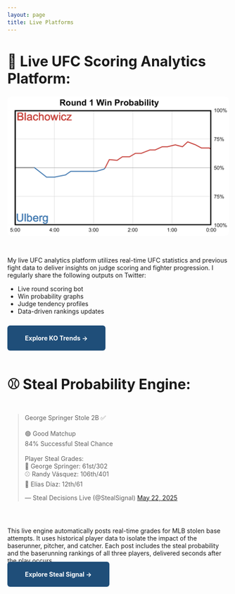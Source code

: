 ```yaml
---
layout: page
title: Live Platforms
---
```


<h1 style="font-size: 32px; font-weight: bold;">🥊 Live UFC Scoring Analytics Platform:</h1>

<div style="display: flex; flex-direction: row-reverse; gap: 30px; flex-wrap: wrap; align-items: flex-start; margin-bottom: 60px;">

  <!-- Image -->
  <div style="flex: 1; min-width: 500px;">
    <img src="/assets/ufc/round1.png" alt="KO Trends Preview" style="width: 100%; border-radius: 8px;" />
  </div>

  <!-- Text -->
  <div style="flex: 1; min-width: 200px;">
    <p>
      My live UFC analytics platform utilizes real-time UFC statistics and previous fight data to deliver insights on judge scoring and fighter progression. I regularly share the following outputs on Twitter:
    </p>
    <ul>
      <li>Live round scoring bot</li>
      <li>Win probability graphs</li>
      <li>Judge tendency profiles</li>
      <li>Data-driven rankings updates</li>
    </ul>
    <div style="height: 16px;"></div>
    <p>
      <a href="/platforms/ko-trends" style="background-color: #1F4E79; color: white; padding: 20px 40px; border-radius: 6px; text-decoration: none; font-weight: bold;">Explore KO Trends →</a>
    </p>
  </div>
</div>

<h1 style="font-size: 32px; font-weight: bold;">⚾ Steal Probability Engine:</h1>

<div style="display: flex; flex-direction: row-reverse; gap: 30px; flex-wrap: wrap; align-items: flex-start;">

  <!-- Tweet Embed -->
  <div style="flex: 1; min-width: 300px;">
    <div style="transform: scale(1); transform-origin: top left; width: fit-content;">
      <blockquote class="twitter-tweet">
        <p lang="en" dir="ltr">
          George Springer Stole 2B ✅<br><br>
          🟢 Good Matchup<br>
          84% Successful Steal Chance<br><br>
          Player Steal Grades:<br>
          🏃 George Springer: 61st/302<br>
          ⚾ Randy Vásquez: 106th/401<br>
          🧤 Elias Díaz: 12th/61
        </p>
        &mdash; Steal Decisions Live (@StealSignal) 
        <a href="https://twitter.com/StealSignal/status/1925342409459745182?ref_src=twsrc%5Etfw">May 22, 2025</a>
      </blockquote>
    </div>
    <script async src="https://platform.twitter.com/widgets.js" charset="utf-8"></script>
  </div>

  <!-- Text content -->
  <div style="flex: 1; min-width: 300px;">
    <p>
      This live engine automatically posts real-time grades for MLB stolen base attempts. It uses historical player data to isolate the impact of the baserunner, pitcher, and catcher. Each post includes the steal probability and the baserunning rankings of all three players, delivered seconds after the play occurs.
    </p>
    <p>
      <a href="/platforms/steal-signal" style="background-color: #1F4E79; color: white; padding: 20px 40px; border-radius: 6px; text-decoration: none; font-weight: bold;">Explore Steal Signal →</a>
    </p>
  </div>
</div>
